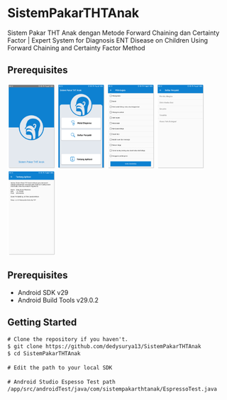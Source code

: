 # SistemPakarTHTAnak
 Sistem Pakar THT Anak dengan Metode Forward Chaining dan Certainty Factor | Expert System for Diagnosis ENT Disease on Children Using Forward Chaining and Certainty Factor Method

Prerequisites
--------------

<img src="https://raw.githubusercontent.com/dedysurya13/SistemPakarTHTAnak/master/DeployAPK/release/Preview/Preview1.png?token=AKTM5AVRTPA2UCTPY4DXMYS6O6VIY" height="192" width="108"/> <img src="https://raw.githubusercontent.com/dedysurya13/SistemPakarTHTAnak/master/DeployAPK/release/Preview/Preview2.png?token=AKTM5AUKMX43TKRNXZZTTA26O6VK4" height="192" width="108"/> <img src="https://raw.githubusercontent.com/dedysurya13/SistemPakarTHTAnak/master/DeployAPK/release/Preview/Preview3.png?token=AKTM5AUSJ7UGEUSUJV4BYUS6O6VMI" height="192" width="108"/> <img src="https://raw.githubusercontent.com/dedysurya13/SistemPakarTHTAnak/master/DeployAPK/release/Preview/Preview4.png?token=AKTM5AXRGJ6Z2OM756SOW4K6O6VN6" height="192" width="108"/> <img src="https://raw.githubusercontent.com/dedysurya13/SistemPakarTHTAnak/master/DeployAPK/release/Preview/Preview5.png?token=AKTM5AQB2BMK3R232TFXJWK6O6VPS" height="192" width="108"/>

Prerequisites
--------------

- Android SDK v29
- Android Build Tools v29.0.2

Getting Started
---------------

```
# Clone the repository if you haven't.
$ git clone https://github.com/dedysurya13/SistemPakarTHTAnak
$ cd SistemPakarTHTAnak

# Edit the path to your local SDK

# Android Studio Espesso Test path
/app/src/androidTest/java/com/sistempakarthtanak/EspressoTest.java
```